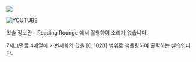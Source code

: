 ![](https://img.shields.io/badge/-Youtube-red?style=for-the-badge&logo=youtube)

[![YOUTUBE][youtube/image]][youtube/video]

학술 정보관 - Reading Rounge 에서 촬영하여 소리가 없습니다.

7세그먼트 4배열에 가변저항의 값을 $[0,1023]$ 범위로 샘플링하여 출력하는 실습입니다.

<!-- Youtube Hyperlink -->

[youtube/video]: http://www.youtube.com/watch?v=sa68LASQZvE
[youtube/image]: https://img.youtube.com/vi/sa68LASQZvE/0.jpg